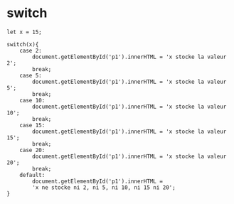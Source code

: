 # switch

    let x = 15;
    
    switch(x){
        case 2:
            document.getElementById('p1').innerHTML = 'x stocke la valeur 2';
            break;
        case 5:
            document.getElementById('p1').innerHTML = 'x stocke la valeur 5';
            break;
        case 10:
            document.getElementById('p1').innerHTML = 'x stocke la valeur 10';
            break;
        case 15:
            document.getElementById('p1').innerHTML = 'x stocke la valeur 15';
            break;
        case 20:
            document.getElementById('p1').innerHTML = 'x stocke la valeur 20';
            break;
        default:
            document.getElementById('p1').innerHTML =
            'x ne stocke ni 2, ni 5, ni 10, ni 15 ni 20';
    }
